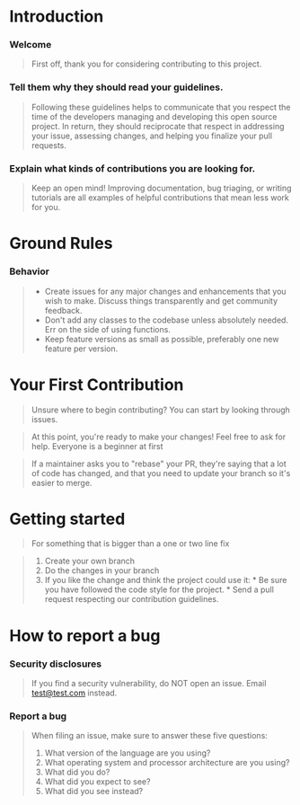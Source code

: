 # Introduction

### Welcome

>First off, thank you for considering contributing to this project.

### Tell them why they should read your guidelines.

>Following these guidelines helps to communicate that you respect the time of the developers managing and developing this open source project. In return, they should reciprocate that respect in addressing your issue, assessing changes, and helping you finalize your pull requests.

### Explain what kinds of contributions you are looking for.

> Keep an open mind! Improving documentation, bug triaging, or writing tutorials are all examples of helpful contributions that mean less work for you.


# Ground Rules
### Behavior

> * Create issues for any major changes and enhancements that you wish to make. Discuss things transparently and get community feedback.
> * Don't add any classes to the codebase unless absolutely needed. Err on the side of using functions.
> * Keep feature versions as small as possible, preferably one new feature per version.


# Your First Contribution

> Unsure where to begin contributing? You can start by looking through issues.

>At this point, you're ready to make your changes! Feel free to ask for help. Everyone is a beginner at first

>If a maintainer asks you to "rebase" your PR, they're saying that a lot of code has changed, and that you need to update your branch so it's easier to merge.

# Getting started

>For something that is bigger than a one or two line fix

>1. Create your own branch
>2. Do the changes in your branch
>3. If you like the change and think the project could use it:
    * Be sure you have followed the code style for the project.
    * Send a pull request respecting our contribution guidelines.


# How to report a bug
### Security disclosures

> If you find a security vulnerability, do NOT open an issue. Email test@test.com instead.

### Report a bug

> When filing an issue, make sure to answer these five questions:
>
> 1. What version of the language are you using?
> 2. What operating system and processor architecture are you using?
> 3. What did you do?
> 4. What did you expect to see?
> 5. What did you see instead?
